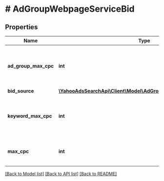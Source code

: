 # # AdGroupWebpageServiceBid

## Properties

Name | Type | Description | Notes
------------ | ------------- | ------------- | -------------
**ad_group_max_cpc** | **int** | &lt;ja&gt;広告グループの最大入札価格&lt;/ja&gt;&lt;br&gt;&lt;en&gt;Max bid of ad group&lt;/en&gt; | [optional] 
**bid_source** | [**\YahooAdsSearchApi\Client\Model\AdGroupWebpageServiceBidSource**](AdGroupWebpageServiceBidSource.md) |  | [optional] 
**keyword_max_cpc** | **int** | &lt;ja&gt;キーワードの最大入札価格&lt;/ja&gt;&lt;br&gt;&lt;en&gt;Max bid of keyword&lt;/en&gt; | [optional] 
**max_cpc** | **int** | &lt;ja&gt;最大入札価格&lt;/ja&gt;&lt;br&gt;&lt;en&gt;Max bid&lt;/en&gt; | [optional] 

[[Back to Model list]](../../README.md#documentation-for-models) [[Back to API list]](../../README.md#documentation-for-api-endpoints) [[Back to README]](../../README.md)


